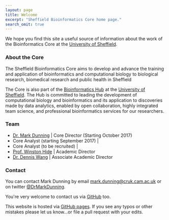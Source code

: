 ```yaml
---
layout: page
title: Welcome
excerpt: "Sheffield Bioinformatics Core home page."
search_omit: true
---
```


We hope you find this site a useful source of information about the work of the Bioinformatics Core at the [University of Sheffield](https://www.sheffield.ac.uk/).

### About the Core

The Sheffield Bioinformatics Core aims to develop and advance the training and application of bioinformatics and computational biology to biological research, biomedical research and public health in Sheffield

The Core is also part of the [Bioinformatics Hub](http://bioinformatics.group.shef.ac.uk/) at the [University of Sheffield](https://www.sheffield.ac.uk/). The Hub is committed to leading the development of computational biology and bioinformatics and its application to discoveries made by data analytics, enabled by open collaboration, highly integrated team science, and professional bioinformatics services for our researchers. 

### Team

- [Dr. Mark Dunning](http://markdunning.github.io/) | Core Director (Starting October 2017)
- Core Analyst (starting September 2017) |  
- Core Analyst (to be recruited)  | 
- [Prof. Winston Hide](https://www.sheffield.ac.uk/neuroscience/staff/hide) | Academic Director
- [Dr. Dennis Wang](https://www.sheffield.ac.uk/neuroscience/staff/wang) | Associate Academic Director



### Contact

You can contact Mark Dunning by email [mark.dunning@cruk.cam.ac.uk](mailto:mark.dunning@cruk.cam.ac.uk) or on twitter [@DrMarkDunning](https://twitter.com/DrMarkDunning).

You're very welcome to contact us via [GitHub](https://github.com/sheffield-bioinformatics-core) too. 

This website is hosted via [GitHub pages](https://github.com/sheffield-bioinformatics-core/sheffield-bioinformatics-core.github.io). If you see any typos or other mistakes please let us know...or file a pull request with your edits.


<!---
Commented out the code to list recent posts. Might be useful again one day in the future!
<ul class="post-list">
{% for post in site.posts limit:10 %}
  <li><article><a href="{{ site.url }}{{ post.url }}">{{ post.title }} <span class="entry-date"><time datetime="{{ post.date | date_to_xmlschema }}">{{ post.date | date: "%B %d, %Y" }}</time></span>{% if post.excerpt %} <span class="excerpt">{{ post.excerpt | remove: '\[ ... \]' | remove: '\( ... \)' | markdownify | strip_html | strip_newlines | escape_once }}</span>{% endif %}</a></article></li>
{% endfor %}
</ul>
-->
